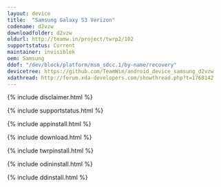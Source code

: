 ```yaml
---
layout: device
title:  "Samsung Galaxy S3 Verizon"
codename: d2vzw
downloadfolder: d2vzw
oldurl: http://teamw.in/project/twrp2/102
supportstatus: Current
maintainer: invisiblek
oem: Samsung
ddof: "/dev/block/platform/msm_sdcc.1/by-name/recovery"
devicetree: https://github.com/TeamWin/android_device_samsung_d2vzw
xdathread: http://forum.xda-developers.com/showthread.php?t=1768142
---
```


{% include disclaimer.html %}

{% include supportstatus.html %}

{% include appinstall.html %}

{% include download.html %}

{% include twrpinstall.html %}

{% include odininstall.html %}

{% include ddinstall.html %}
